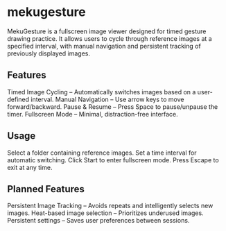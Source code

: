 # mekugesture

MekuGesture is a fullscreen image viewer designed for timed gesture drawing practice. It allows users to cycle through reference images at a specified interval, with manual navigation and persistent tracking of previously displayed images.

## Features
Timed Image Cycling – Automatically switches images based on a user-defined interval.
Manual Navigation – Use arrow keys to move forward/backward.
Pause & Resume – Press Space to pause/unpause the timer.
Fullscreen Mode – Minimal, distraction-free interface.
## Usage
Select a folder containing reference images.
Set a time interval for automatic switching.
Click Start to enter fullscreen mode.
Press Escape to exit at any time.
## Planned Features
Persistent Image Tracking – Avoids repeats and intelligently selects new images.
Heat-based image selection – Prioritizes underused images.
Persistent settings – Saves user preferences between sessions.
